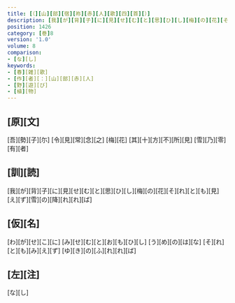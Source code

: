 ```yaml
---
title: [（][山][部][宿][祢][赤][人][歌][四][首][）]
description: [我][が][背][子][に][見][せ][む][と][思][ひ][し][梅][の][花][そ][れ][と][も][見][え][ず][雪][の][降][れ][れ][ば]
position: 1426
category: [巻]8
version: '1.0'
volume: 8
comparison:
- [な][し]
keywords:
- [春][雑][歌]
- [作][者][：][山][部][赤][人]
- [野][遊][び]
- [植][物]
---
```


## [原][文]

[吾][勢][子][尓] [令][見][常][念][之] [梅][花] [其][十][方][不][所][見] [雪][乃][零][有][者]

## [訓][読]

[我][が][背][子][に][見][せ][む][と][思][ひ][し][梅][の][花][そ][れ][と][も][見][え][ず][雪][の][降][れ][れ][ば]

## [仮][名]

[わ][が][せ][こ][に] [み][せ][む][と][お][も][ひ][し] [う][め][の][は][な] [そ][れ][と][も][み][え][ず] [ゆ][き][の][ふ][れ][れ][ば]

## [左][注]

[な][し]

